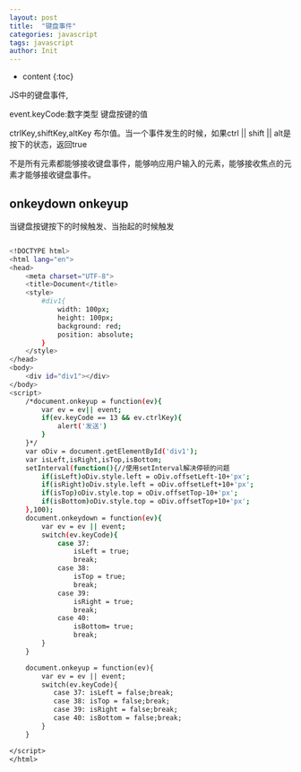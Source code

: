 ```yaml
---
layout: post
title:  "键盘事件"
categories: javascript
tags: javascript
author: Init
---
```


* content
{:toc}

JS中的键盘事件,

event.keyCode:数字类型 键盘按键的值

ctrlKey,shiftKey,altKey 布尔值。当一个事件发生的时候，如果ctrl || shift || alt是按下的状态，返回true

不是所有元素都能够接收键盘事件，能够响应用户输入的元素，能够接收焦点的元素才能够接收键盘事件。





## onkeydown onkeyup

当键盘按键按下的时候触发、当抬起的时候触发

``` sh

<!DOCTYPE html>
<html lang="en">
<head>
	<meta charset="UTF-8">
	<title>Document</title>
	<style>
		#div1{
			width: 100px;
			height: 100px;
			background: red;
			position: absolute;
		}
	</style>
</head>
<body>
	<div id="div1"></div>
</body>
<script>
	/*document.onkeyup = function(ev){
		var ev = ev|| event;
		if(ev.keyCode == 13 && ev.ctrlKey){
			alert('发送')
		}
	}*/
	var oDiv = document.getElementById('div1');
	var isLeft,isRight,isTop,isBottom;
	setInterval(function(){//使用setInterval解决停顿的问题
		if(isLeft)oDiv.style.left = oDiv.offsetLeft-10+'px';
		if(isRight)oDiv.style.left = oDiv.offsetLeft+10+'px';
		if(isTop)oDiv.style.top = oDiv.offsetTop-10+'px';
		if(isBottom)oDiv.style.top = oDiv.offsetTop+10+'px';
	},100);
	document.onkeydown = function(ev){
		var ev = ev || event;
		switch(ev.keyCode){
			case 37:
				isLeft = true;
				break;
			case 38:
				isTop = true;
				break;
			case 39:
				isRight = true;			
				break;
			case 40:
				isBottom= true;
				break;
		}
	}

	document.onkeyup = function(ev){
		var ev = ev || event;
		switch(ev.keyCode){
           case 37: isLeft = false;break;
           case 38: isTop = false;break;
           case 39: isRight = false;break;
           case 40: isBottom = false;break;
        }
	}

</script>
</html>

```
